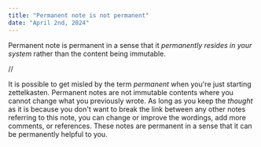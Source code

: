 ```yaml
---
title: "Permanent note is not permanent"
date: "April 2nd, 2024"
---
```


Permanent note is permanent in a sense that it _permanently resides in your system_ rather than the content being immutable.

//

It is possible to get misled by the term _permanent_ when you're just starting zettelkasten. Permanent notes are not immutable contents where you cannot change what you previously wrote. As long as you keep the _thought_ as it is because you don't want to break the link between any other notes referring to this note, you can change or improve the wordings, add more comments, or references. These notes are permanent in a sense that it can be permanently helpful to you.
